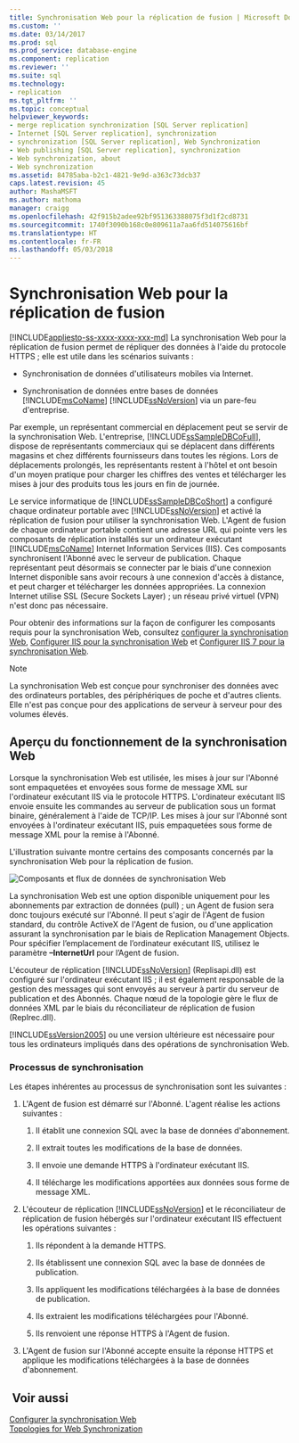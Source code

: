 ```yaml
---
title: Synchronisation Web pour la réplication de fusion | Microsoft Docs
ms.custom: ''
ms.date: 03/14/2017
ms.prod: sql
ms.prod_service: database-engine
ms.component: replication
ms.reviewer: ''
ms.suite: sql
ms.technology:
- replication
ms.tgt_pltfrm: ''
ms.topic: conceptual
helpviewer_keywords:
- merge replication synchronization [SQL Server replication]
- Internet [SQL Server replication], synchronization
- synchronization [SQL Server replication], Web Synchronization
- Web publishing [SQL Server replication], synchronization
- Web synchronization, about
- Web synchronization
ms.assetid: 84785aba-b2c1-4821-9e9d-a363c73dcb37
caps.latest.revision: 45
author: MashaMSFT
ms.author: mathoma
manager: craigg
ms.openlocfilehash: 42f915b2adee92bf951363388075f3d1f2cd8731
ms.sourcegitcommit: 1740f3090b168c0e809611a7aa6fd514075616bf
ms.translationtype: HT
ms.contentlocale: fr-FR
ms.lasthandoff: 05/03/2018
---
```

# <a name="web-synchronization-for-merge-replication"></a>Synchronisation Web pour la réplication de fusion
[!INCLUDE[appliesto-ss-xxxx-xxxx-xxx-md](../../includes/appliesto-ss-xxxx-xxxx-xxx-md.md)]
  La synchronisation Web pour la réplication de fusion permet de répliquer des données à l'aide du protocole HTTPS ; elle est utile dans les scénarios suivants :  
  
-   Synchronisation de données d'utilisateurs mobiles via Internet.  
  
-   Synchronisation de données entre bases de données [!INCLUDE[msCoName](../../includes/msconame-md.md)] [!INCLUDE[ssNoVersion](../../includes/ssnoversion-md.md)] via un pare-feu d'entreprise.  
  
 Par exemple, un représentant commercial en déplacement peut se servir de la synchronisation Web. L'entreprise, [!INCLUDE[ssSampleDBCoFull](../../includes/sssampledbcofull-md.md)], dispose de représentants commerciaux qui se déplacent dans différents magasins et chez différents fournisseurs dans toutes les régions. Lors de déplacements prolongés, les représentants restent à l'hôtel et ont besoin d'un moyen pratique pour charger les chiffres des ventes et télécharger les mises à jour des produits tous les jours en fin de journée.  
  
 Le service informatique de [!INCLUDE[ssSampleDBCoShort](../../includes/sssampledbcoshort-md.md)] a configuré chaque ordinateur portable avec [!INCLUDE[ssNoVersion](../../includes/ssnoversion-md.md)] et activé la réplication de fusion pour utiliser la synchronisation Web. L'Agent de fusion de chaque ordinateur portable contient une adresse URL qui pointe vers les composants de réplication installés sur un ordinateur exécutant [!INCLUDE[msCoName](../../includes/msconame-md.md)] Internet Information Services (IIS). Ces composants synchronisent l'Abonné avec le serveur de publication. Chaque représentant peut désormais se connecter par le biais d'une connexion Internet disponible sans avoir recours à une connexion d'accès à distance, et peut charger et télécharger les données appropriées. La connexion Internet utilise SSL (Secure Sockets Layer) ; un réseau privé virtuel (VPN) n'est donc pas nécessaire.  
  
 Pour obtenir des informations sur la façon de configurer les composants requis pour la synchronisation Web, consultez [configurer la synchronisation Web](../../relational-databases/replication/configure-web-synchronization.md), [Configurer IIS pour la synchronisation Web](../../relational-databases/replication/configure-iis-for-web-synchronization.md) et [Configurer IIS 7 pour la synchronisation Web](../../relational-databases/replication/configure-iis-7-for-web-synchronization.md).  
  
> [!NOTE]  
>  La synchronisation Web est conçue pour synchroniser des données avec des ordinateurs portables, des périphériques de poche et d'autres clients. Elle n'est pas conçue pour des applications de serveur à serveur pour des volumes élevés.  
  
## <a name="overview-of-how-web-synchronization-works"></a>Aperçu du fonctionnement de la synchronisation Web  
 Lorsque la synchronisation Web est utilisée, les mises à jour sur l'Abonné sont empaquetées et envoyées sous forme de message XML sur l'ordinateur exécutant IIS via le protocole HTTPS. L'ordinateur exécutant IIS envoie ensuite les commandes au serveur de publication sous un format binaire, généralement à l'aide de TCP/IP. Les mises à jour sur l'Abonné sont envoyées à l'ordinateur exécutant IIS, puis empaquetées sous forme de message XML pour la remise à l'Abonné.  
  
 L'illustration suivante montre certains des composants concernés par la synchronisation Web pour la réplication de fusion.  
  
 ![Composants et flux de données de synchronisation Web](../../relational-databases/replication/media/web-sync01.gif "Composants et flux de données de synchronisation Web")  
  
 La synchronisation Web est une option disponible uniquement pour les abonnements par extraction de données (pull) ; un Agent de fusion sera donc toujours exécuté sur l'Abonné. Il peut s'agir de l'Agent de fusion standard, du contrôle ActiveX de l'Agent de fusion, ou d'une application assurant la synchronisation par le biais de Replication Management Objects. Pour spécifier l’emplacement de l’ordinateur exécutant IIS, utilisez le paramètre **–InternetUrl** pour l’Agent de fusion.  
  
 L'écouteur de réplication [!INCLUDE[ssNoVersion](../../includes/ssnoversion-md.md)] (Replisapi.dll) est configuré sur l'ordinateur exécutant IIS ; il est également responsable de la gestion des messages qui sont envoyés au serveur à partir du serveur de publication et des Abonnés. Chaque nœud de la topologie gère le flux de données XML par le biais du réconciliateur de réplication de fusion (Replrec.dll).  
  
 [!INCLUDE[ssVersion2005](../../includes/ssversion2005-md.md)] ou une version ultérieure est nécessaire pour tous les ordinateurs impliqués dans des opérations de synchronisation Web.  
  
### <a name="synchronization-process"></a>Processus de synchronisation  
 Les étapes inhérentes au processus de synchronisation sont les suivantes :  
  
1.  L'Agent de fusion est démarré sur l'Abonné. L'agent réalise les actions suivantes :  
  
    1.  Il établit une connexion SQL avec la base de données d'abonnement.  
  
    2.  Il extrait toutes les modifications de la base de données.  
  
    3.  Il envoie une demande HTTPS à l'ordinateur exécutant IIS.  
  
    4.  Il télécharge les modifications apportées aux données sous forme de message XML.  
  
2.  L'écouteur de réplication [!INCLUDE[ssNoVersion](../../includes/ssnoversion-md.md)] et le réconciliateur de réplication de fusion hébergés sur l'ordinateur exécutant IIS effectuent les opérations suivantes :  
  
    1.  Ils répondent à la demande HTTPS.  
  
    2.  Ils établissent une connexion SQL avec la base de données de publication.  
  
    3.  Ils appliquent les modifications téléchargées à la base de données de publication.  
  
    4.  Ils extraient les modifications téléchargées pour l'Abonné.  
  
    5.  Ils renvoient une réponse HTTPS à l'Agent de fusion.  
  
3.  L'Agent de fusion sur l'Abonné accepte ensuite la réponse HTTPS et applique les modifications téléchargées à la base de données d'abonnement.  
  
## <a name="see-also"></a> Voir aussi  
 [Configurer la synchronisation Web](../../relational-databases/replication/configure-web-synchronization.md)   
 [Topologies for Web Synchronization](../../relational-databases/replication/topologies-for-web-synchronization.md)  
  
  
